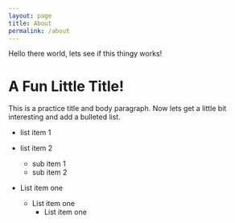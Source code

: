 ```yaml
---
layout: page
title: About
permalink: /about
---
```


Hello there world, lets see if this thingy works!

# A Fun Little Title!

This is a practice title and body paragraph. Now lets get a little bit interesting and add a bulleted list.

  * list item  1
  * list item 2
     * sub item 1
     * sub item 2

  * List item one
    * List item one
        * List item one


